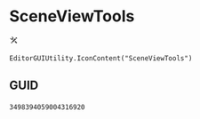 # SceneViewTools
![](/img/SceneViewTools.png)

``` CSharp
EditorGUIUtility.IconContent("SceneViewTools")
```
## GUID
```
3498394059004316920
```

